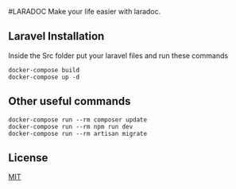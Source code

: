 #LARADOC
Make your life easier with laradoc.

## Laravel Installation

Inside the Src folder put your laravel files and run these commands

```docker
docker-compose build
docker-compose up -d
```

## Other useful commands

```docker
docker-compose run --rm composer update
docker-compose run --rm npm run dev
docker-compose run --rm artisan migrate
```

## License

[MIT](https://choosealicense.com/licenses/mit/)

```

```
